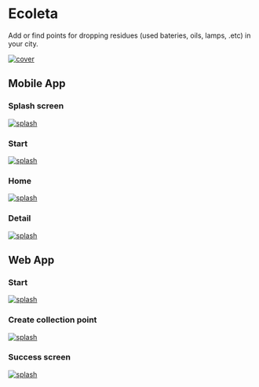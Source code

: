 # Ecoleta

Add or find points for dropping residues (used bateries, oils, lamps, .etc) in your city.

[![cover](http://i.imgur.com/XRuHgoM.png)]()


## Mobile App

### Splash screen
[![splash](http://i.imgur.com/62wszja.png)]()

### Start
[![splash](http://i.imgur.com/eXesEIK.png)]()

### Home
[![splash](http://i.imgur.com/3ITe2Gy.png)]()

### Detail
[![splash](http://i.imgur.com/FXBK596.png)]()


## Web App

### Start
[![splash](http://i.imgur.com/JtqXNp8.png)]()

### Create collection point
[![splash](http://i.imgur.com/rCW0wDV.png)]()

### Success screen
[![splash](http://i.imgur.com/2iIlmY7.png)]()
